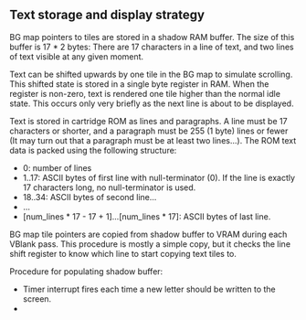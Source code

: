 ## Text storage and display strategy

BG map pointers to tiles are stored in a shadow RAM buffer. The size of this buffer is 17 * 2 bytes: There are 17 characters in a line of text, and two lines of text visible at any given moment.

Text can be shifted upwards by one tile in the BG map to simulate scrolling. This shifted state is stored in a single byte register in RAM. When the register is non-zero, text is rendered one tile higher than the normal idle state. This occurs only very briefly as the next line is about to be displayed.

Text is stored in cartridge ROM as lines and paragraphs. A line must be 17 characters or shorter, and a paragraph must be 255 (1 byte) lines or fewer (It may turn out that a paragraph must be at least two lines...). The ROM text data is packed using the following structure:

- 0: number of lines
- 1..17: ASCII bytes of first line with null-terminator (0). If the line is exactly 17 characters long, no null-terminator is used.
- 18..34: ASCII bytes of second line...
- ...
- [num_lines * 17 - 17 + 1]...[num_lines * 17]: ASCII bytes of last line.

BG map tile pointers are copied from shadow buffer to VRAM during each VBlank pass. This procedure is mostly a simple copy, but it checks the line shift register to know which line to start copying text tiles to.

Procedure for populating shadow buffer:

- Timer interrupt fires each time a new letter should be written to the screen.
- 
